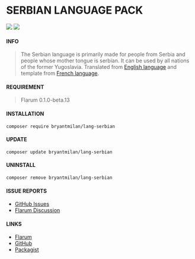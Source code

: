 # SERBIAN LANGUAGE PACK
![](https://img.shields.io/badge/License-MIT-blue) ![](https://img.shields.io/badge/Packagist-v1.0-orange)

#### INFO

> The Serbian language is primarily made for people from Serbia and people whose mother tongue is serbian.
> It can be used by all nations of the former Yugoslavia.
> Translated from [English language](https://github.com/flarum/lang-english) and template from [French language](https://github.com/qiaeru/lang-french).

#### REQUIREMENT

> Flarum 0.1.0-beta.13
> 
#### INSTALLATION
`composer require bryantmilan/lang-serbian`
#### UPDATE
`composer update bryantmilan/lang-serbian`
#### UNINSTALL
`composer remove bryantmilan/lang-serbian`
#### ISSUE REPORTS

- [GitHub Issues](https://github.com/bryantmilan/lang-serbian/issues)
- [Flarum Discussion](https://discuss.flarum.org/d/24125-serbian-language-pack)

#### LINKS

- [Flarum](https://discuss.flarum.org/d/24125-serbian-language-pack)
- [GitHub](https://github.com/bryantmilan/lang-serbian)
- [Packagist](https://packagist.org/packages/bryantmilan/lang-serbian)
